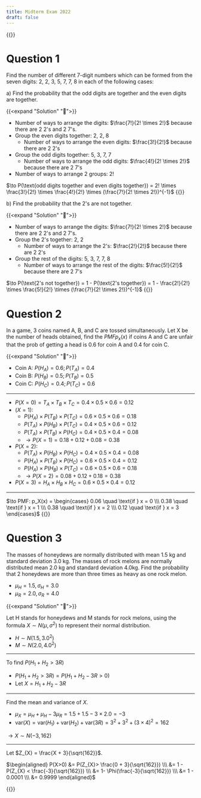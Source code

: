```yaml
---
title: Midterm Exam 2022
draft: false
---
```

{{<toc>}}

# Question 1
Find the number of different 7-digit numbers which can be formed from the seven digits: 2, 2, 3, 5, 7, 7, 8 in each of the following cases:

a) Find the probability that the odd digits are together and the even digits are together.

{{<expand "Solution" "🧈">}}
- Number of ways to arrange the digits: $\frac{7!}{2! \times 2!}$ because there are 2 2's and 2 7's.
- Group the even digits together: 2, 2, 8
  - Number of ways to arrange the even digits: $\frac{3!}{2!}$ because there are 2 2's
- Group the odd digits together: 5, 3, 7, 7
  - Number of ways to arrange the odd digits: $\frac{4!}{2! \times 2!}$ because there are 2 7's
- Number of ways to arrange 2 groups: 2!

$\to P(\text{odd digits together and even digits together}) = 2! \times \frac{3!}{2!} \times \frac{4!}{2!} \times (\frac{7!}{2! \times 2!})^{-1}$
{{</expand>}}

b) Find the probability that the 2's are not together.

{{<expand "Solution" "🧈">}}
- Number of ways to arrange the digits: $\frac{7!}{2! \times 2!}$ because there are 2 2's and 2 7's.
- Group the 2's together: 2, 2
  - Number of ways to arrange the 2's: $\frac{2!}{2!}$ because there are 2 2's
- Group the rest of the digits: 5, 3, 7, 7, 8
  - Number of ways to arrange the rest of the digits: $\frac{5!}{2!}$ because there are 2 7's

$\to P(\text{2's not together}) = 1 - P(\text{2's together}) = 1 - \frac{2!}{2!} \times \frac{5!}{2!} \times (\frac{7!}{2! \times 2!})^{-1}$
{{</expand>}}

# Question 2
In a game, 3 coins named A, B, and C are tossed simultaneously. Let X be the number of heads obtained, find the $PMF p_x(x)$ if coins A and C are unfair that the prob of getting a head is 0.6 for coin A and 0.4 for coin C.

{{<expand "Solution" "🧈">}}
- Coin A: $P(H_A) = 0.6 ; P(T_A) = 0.4$
- Coin B: $P(H_B) = 0.5 ; P(T_B) = 0.5$
- Coin C: $P(H_C) = 0.4 ; P(T_C) = 0.6$
---
- $P(X = 0) = T_A \times T_B \times T_C = 0.4 \times 0.5 \times 0.6 = 0.12$
- $(X = 1)$:
  - $P(H_A) \times P(T_B) \times P(T_C) = 0.6 \times 0.5 \times 0.6 = 0.18$
  - $P(T_A) \times P(H_B) \times P(T_C) = 0.4 \times 0.5 \times 0.6 = 0.12$
  - $P(T_A) \times P(T_B) \times P(H_C) = 0.4 \times 0.5 \times 0.4 = 0.08$
  - $\to P(X = 1) = 0.18 + 0.12 + 0.08 = 0.38$
- $P(X = 2)$:
  - $P(T_A) \times P(H_B) \times P(H_C) = 0.4 \times 0.5 \times 0.4 = 0.08$
  - $P(H_A) \times P(T_B) \times P(H_C) = 0.6 \times 0.5 \times 0.4 = 0.12$
  - $P(H_A) \times P(H_B) \times P(T_C) = 0.6 \times 0.5 \times 0.6 = 0.18$
  - $\to P(X = 2) = 0.08 + 0.12 + 0.18 = 0.38$
- $P(X = 3) = H_A \times H_B \times H_C = 0.6 \times 0.5 \times 0.4 = 0.12$

---
$\to PMF: p_X(x) = \begin{cases} 0.06 \quad \text{if } x = 0 \\\ 0.38 \quad \text{if } x = 1 \\\ 0.38 \quad \text{if } x = 2 \\\ 0.12 \quad \text{if } x = 3 \end{cases}$
{{</expand>}}

# Question 3
The masses of honeydews are normally distributed with mean 1.5 kg and standard deviation 3.0 kg. The masses of rock melons are normally distributed mean 2.0 kg and standard deviation 4.0kg. Find the probability that 2 honeydews are more than three times as heavy as one rock melon.
- $\mu_{H} = 1.5, \sigma_{H} = 3.0$
- $\mu_{R} = 2.0, \sigma_{R} = 4.0$

{{<expand "Solution" "🧈">}}

Let H stands for honeydews and M stands for rock melons, using the formula $X \sim N(\mu, \sigma^2)$ to represent their normal distribution.
- $H \sim N(1.5, 3.0^2)$
- $M \sim N(2.0, 4.0^2)$

---
To find $P(H_1 + H_2 > 3R)$
- $P(H_1 + H_2 > 3R) = P(H_1 + H_2 - 3R > 0)$
- Let $X = H_1 + H_2 - 3R$

---
Find the mean and variance of $X$.
- $\mu_{X} = \mu_{H} + \mu_{H} - 3\mu_{R} = 1.5 + 1.5 - 3 \times 2.0 = -3$
- $\text{var}(X) = \text{var}(H_1) + \text{var}(H_2) + \text{var}(3R) = 3^2 + 3^2 + (3 \times 4)^2 = 162$

$\to X \sim N(-3, 162)$

---
Let $Z_{X} = \frac{X + 3}{\sqrt{162}}$.

$\begin{aligned}
P(X>0) &= P(Z_{X}> \frac{0 + 3}{\sqrt{162}}) \\\
&= 1 - P(Z_{X} < \frac{-3}{\sqrt{162}}) \\\
&= 1- \Phi(\frac{-3}{\sqrt{162}}) \\\
&= 1 - 0.0001 \\\
&= 0.9999
\end{aligned}$

{{</expand>}}
